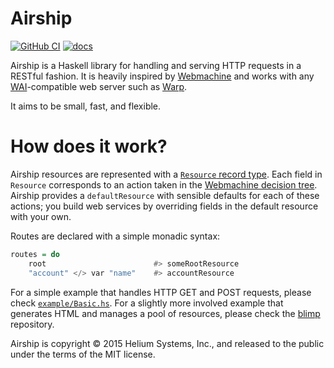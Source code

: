 # Airship

[![GitHub CI][github-shield]][github-ci] [![docs][docs-shield]][docs]

Airship is a Haskell library for handling and serving HTTP requests in a RESTful fashion. It is heavily inspired by [Webmachine](https://github.com/basho/webmachine)
and works with any [WAI](https://hackage.haskell.org/package/wai)-compatible web server such as [Warp](https://hackage.haskell.org/package/warp).

It aims to be small, fast, and flexible.

# How does it work?

Airship resources are represented with a [`Resource` record type](https://github.com/tmcgilchrist/airship/blob/master/airship/src/Airship/Resource.hs#L39-L117).
Each field in `Resource` corresponds to an action taken in the [Webmachine decision tree](https://raw.githubusercontent.com/wiki/Webmachine/webmachine/images/http-headers-status-v3.png).
Airship provides a `defaultResource` with sensible defaults for each of these actions; you build web services by overriding fields in the default resource with your own.

Routes are declared with a simple monadic syntax:

```haskell
routes = do
    root                        #> someRootResource
    "account" </> var "name"    #> accountResource
```

For a simple example that handles HTTP GET and POST requests, please check [`example/Basic.hs`](https://github.com/tmcgilchrist/airship/blob/master/example/Basic.hs).
For a slightly more involved example that generates HTML and manages a pool of resources, please check the [blimp](https://github.com/patrickt/blimp) repository.

Airship is copyright &copy; 2015 Helium Systems, Inc., and released to the public under the terms of the MIT license.

[github-shield]: https://github.com/tmcgilchrist/airship/actions/workflows/ci.yaml/badge.svg
[github-ci]: https://github.com/tmcgilchrist/airship/actions/workflows/ci.yaml

[docs-shield]:https://img.shields.io/badge/doc-online-blue.svg
[docs]: https://tmcgilchrist.github.io/airship/index.html
